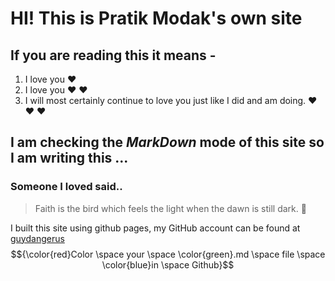 # HI! This is Pratik Modak's own site
## If you are reading this it means -
1. I love you :heart:
2. I love you :heart: :heart:
3. I will most certainly continue to love you just like I did and am doing. :heart: :heart: :heart:

I am checking the *MarkDown* mode of this site so I am writing this ...
-----------------------------------------------------------------------
### Someone I loved said..
> Faith is the bird which feels the light when the dawn is still dark. :hand_over_mouth:

I built this site using github pages, my GitHub account can be found at [guydangerus](github.com/guydangerus)
$${\color{red}Color \space your \space \color{green}.md \space file \space \color{blue}in \space Github}$$
